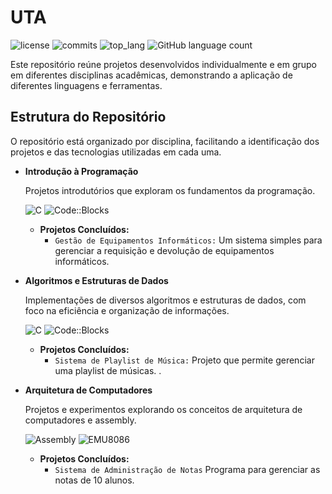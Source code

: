 # UTA

![license](https://img.shields.io/github/license/TiagoDongo/UTA?style=for-the-badge)
![commits](https://img.shields.io/github/commit-activity/t/TiagoDongo/UTA?style=for-the-badge&labelColor=grey&color=blue)
![top_lang](https://img.shields.io/github/languages/top/TiagoDongo/UTA?style=for-the-badge&logo=C&logoColor=white&labelColor=blue&color=yellow)
![GitHub language count](https://img.shields.io/github/languages/count/TiagoDongo/UTA?style=for-the-badge)

Este repositório reúne projetos desenvolvidos individualmente e em grupo em diferentes disciplinas acadêmicas, demonstrando a aplicação de diferentes linguagens e ferramentas.

## Estrutura do Repositório

O repositório está organizado por disciplina, facilitando a identificação dos projetos e das tecnologias utilizadas em cada uma.

- **Introdução à Programação**

  Projetos introdutórios que exploram os fundamentos da programação.
  
  ![C](https://img.shields.io/badge/C-00599C?style=for-the-badge&logo=c&logoColor=white) 
  ![Code::Blocks](https://img.shields.io/badge/Code--Blocks-000000?style=for-the-badge&logo=codeblocks&logoColor=white)

  - **Projetos Concluídos:**
    - `Gestão de Equipamentos Informáticos:` Um sistema simples  para gerenciar a requisição e devolução de equipamentos informáticos.

- **Algoritmos e Estruturas de Dados**
  
  Implementações de diversos algoritmos e estruturas de dados, com foco na eficiência e organização de informações.

  ![C](https://img.shields.io/badge/C-00599C?style=for-the-badge&logo=c&logoColor=white)
  ![Code::Blocks](https://img.shields.io/badge/Code--Blocks-000000?style=for-the-badge&logo=codeblocks&logoColor=white)

  - **Projetos Concluídos:**
    - `Sistema de Playlist de Música:` Projeto que permite gerenciar uma playlist de músicas. .

- **Arquitetura de Computadores**
  
   Projetos e experimentos explorando os conceitos de arquitetura de computadores e assembly.

  ![Assembly](https://img.shields.io/badge/Assembly-%234682B4?style=for-the-badge)
  ![EMU8086](https://img.shields.io/badge/EMU8086-%2332CD32?style=for-the-badge)

  - **Projetos Concluídos:**
    - `Sistema de Administração de Notas` Programa para gerenciar as notas de 10 alunos.